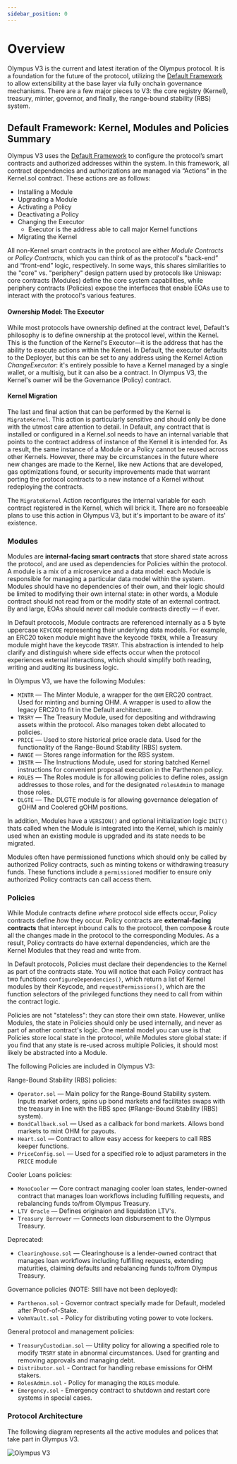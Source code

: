 ```yaml
---
sidebar_position: 0
---
```


# Overview

Olympus V3 is the current and latest iteration of the Olympus protocol. It is a foundation for the future of the protocol, utilizing the [Default Framework](https://github.com/fullyallocated/Default) to allow extensibility at the base layer via fully onchain governance mechanisms. There are a few major pieces to V3: the core registry (Kernel), treasury, minter, governor, and finally, the range-bound stability (RBS) system.

## Default Framework: Kernel, Modules and Policies Summary

Olympus V3 uses the [Default Framework](https://github.com/fullyallocated/Default) to configure the protocol’s smart contracts and authorized addresses within the system. In this framework, all contract dependencies and authorizations are managed via “Actions” in the Kernel.sol contract. These actions are as follows:

- Installing a Module
- Upgrading a Module
- Activating a Policy
- Deactivating a Policy
- Changing the Executor
  - Executor is the address able to call major Kernel functions
- Migrating the Kernel

All non-Kernel smart contracts in the protocol are either _Module Contracts_ or _Policy Contracts_, which you can think of as the protocol's "back-end” and “front-end” logic, respectively. In some ways, this shares similarities to the "core" vs. "periphery" design pattern used by protocols like Uniswap: core contracts (Modules) define the core system capabilities, while periphery contracts (Policies) expose the interfaces that enable EOAs use to interact with the protocol's various features.

#### Ownership Model: The Executor

While most protocols have ownership defined at the contract level, Default's philosophy is to define ownership at the protocol level, within the Kernel. This is the function of the Kernel's Executor—it is the address that has the ability to execute actions within the Kernel. In Default, the executor defaults to the Deployer, but this can be set to any address using the Kernel Action _ChangeExecutor_: it's entirely possible to have a Kernel managed by a single wallet, or a multisig, but it can also be a contract. In Olympus V3, the Kernel's owner will be the Governance (Policy) contract.

#### Kernel Migration

The last and final action that can be performed by the Kernel is `MigrateKernel`. This action is particularly sensitive and should only be done with the utmost care attention to detail. In Default, any contract that is installed or configured in a Kernel.sol needs to have an internal variable that points to the contract address of instance of the Kernel it is intended for. As a result, the same instance of a Module or a Policy cannot be reused across other Kernels. However, there may be circumstances in the future where new changes are made to the Kernel, like new Actions that are developed, gas optimizations found, or security improvements made that warrant porting the protocol contracts to a new instance of a Kernel without redeploying the contracts.

The `MigrateKernel` Action reconfigures the internal variable for each contract registered in the Kernel, which will brick it. There are no forseeable plans to use this action in Olympus V3, but it's important to be aware of its' existence.

### Modules

Modules are **internal-facing smart contracts** that store shared state across the protocol, and are used as dependencies for Policies within the protocol. A module is a mix of a microservice and a data model: each Module is responsible for managing a particular data model within the system. Modules should have no dependencies of their own, and their logic should be limited to modifying their own internal state: in other words, a Module contract should not read from or the modify state of an external contract. By and large, EOAs should never call module contracts directly — if ever.

In Default protocols, Module contracts are referenced internally as a 5 byte uppercase `KEYCODE` representing their underlying data models. For example, an ERC20 token module might have the keycode `TOKEN`, while a Treasury module might have the keycode `TRSRY`. This abstraction is intended to help clarify and distinguish where side effects occur when the protocol experiences external interactions, which should simplify both reading, writing and auditing its business logic.

In Olympus V3, we have the following Modules:

- `MINTR` — The Minter Module, a wrapper for the `OHM` ERC20 contract. Used for minting and burning OHM. A wrapper is used to allow the legacy ERC20 to fit in the Default architecture.
- `TRSRY` — The Treasury Module, used for depositing and withdrawing assets within the protocol. Also manages token debt allocated to policies.
- `PRICE` — Used to store historical price oracle data. Used for the functionality of the Range-Bound Stability (RBS) system.
- `RANGE` — Stores range information for the RBS system.
- `INSTR` — The Instructions Module, used for storing batched Kernel instructions for convenient proposal execution in the Parthenon policy.
- `ROLES` — The Roles module is for allowing policies to define roles, assign addresses to those roles, and for the designated `rolesAdmin` to manage those roles.
- `DLGTE` — The DLGTE module is for allowing governance delegation of gOHM and Coolered gOHM positions. 

In addition, Modules have a `VERSION()` and optional initialization logic `INIT()` thats called when the Module is integrated into the Kernel, which is mainly used when an existing module is upgraded and its state needs to be migrated.

Modules often have permissioned functions which should only be called by authorized Policy contracts, such as minting tokens or withdrawing treasury funds. These functions include a `permissioned` modifier to ensure only authorized Policy contracts can call access them.

### Policies

While Module contracts define _where_ protocol side effects occur, Policy contracts define _how_ they occur. Policy contracts are **external-facing contracts** that intercept inbound calls to the protocol, then compose & route all the changes made in the protocol to the corresponding Modules. As a result, Policy contracts do have external dependencies, which are the Kernel Modules that they read and write from.

In Default protocols, Policies must declare their dependencies to the Kernel as part of the contracts state. You will notice that each Policy contract has two functions `configureDependencies()`, which return a list of Kernel modules by their Keycode, and `requestPermissions()`, which are the function selectors of the privileged functions they need to call from within the contract logic.

Policies are not "stateless": they can store their own state. However, unlike Modules, the state in Policies should only be used internally, and never as part of another contract's logic. One mental model you can use is that Policies store local state in the protocol, while Modules store global state: if you find that any state is re-used across multiple Policies, it should most likely be abstracted into a Module.

The following Policies are included in Olympus V3:

Range-Bound Stability (RBS) policies:

- `Operator.sol` — Main policy for the Range-Bound Stability system. Inputs market orders, spins up bond markets and facilitates swaps with the treasury in line with the RBS spec (#Range-Bound Stability (RBS) system).
- `BondCallback.sol` — Used as a callback for bond markets. Allows bond markets to mint OHM for payouts.
- `Heart.sol` — Contract to allow easy access for keepers to call RBS keeper functions.
- `PriceConfig.sol` — Used for a specified role to adjust parameters in the `PRICE` module

Cooler Loans policies:

- `MonoCooler` — Core contract managing cooler loan states, lender-owned contract that manages loan workflows including fulfilling requests, and rebalancing funds to/from Olympus Treasury.
- `LTV Oracle` — Defines originaion and liquidation LTV's. 
- `Treasury Borrower` — Connects loan disbursement to the Olympus Treasury.

Deprecated:
- `Clearinghouse.sol` — Clearinghouse is a lender-owned contract that manages loan workflows including fulfilling requests, extending maturities, claiming defaults and rebalancing funds to/from Olympus Treasury.

Governance policies (NOTE: Still have not been deployed):

- `Parthenon.sol` - Governor contract specially made for Default, modeled after Proof-of-Stake.
- `VohmVault.sol` - Policy for distributing voting power to vote lockers.

General protocol and management policies:

- `TreasuryCustodian.sol` — Utility policy for allowing a specified role to modify `TRSRY` state in abnormal circumstances. Used for granting and removing approvals and managing debt.
- `Distributor.sol` - Contract for handling rebase emissions for OHM stakers.
- `RolesAdmin.sol` - Policy for managing the `ROLES` module.
- `Emergency.sol` - Emergency contract to shutdown and restart core systems in special cases.

### Protocol Architecture

The following diagram represents all the active modules and polices that take part in Olympus V3.

![Olympus V3](/gitbook/assets/security-diagrams/olympus-v3.svg)